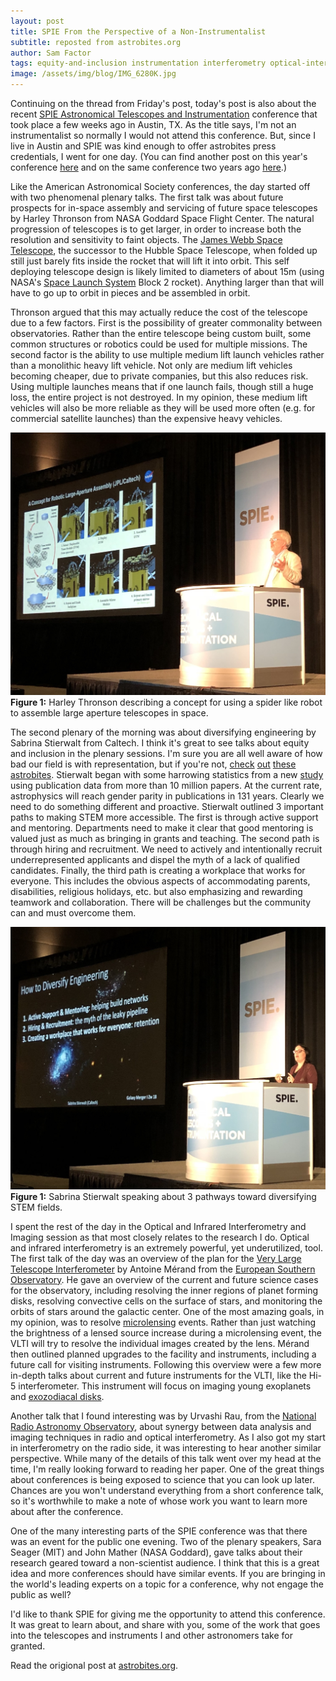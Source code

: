 ```yaml
---
layout: post
title: SPIE From the Perspective of a Non-Instrumentalist
subtitle: reposted from astrobites.org
author: Sam Factor
tags: equity-and-inclusion instrumentation interferometry optical-interferometry space-missions spie
image: /assets/img/blog/IMG_6280K.jpg
---
```


Continuing on the thread from Friday's post, today's post is also about the recent <a href="http://spie.org/conferences-and-exhibitions/astronomical-telescopes-and-instrumentation/conferences">SPIE Astronomical Telescopes and Instrumentation</a> conference that took place a few weeks ago in Austin, TX. As the title says, I'm not an instrumentalist so normally I would not attend this conference. But, since I live in Austin and SPIE was kind enough to offer astrobites press credentials, I went for one day. (You can find another post on this year's conference <a href="https://astrobites.org/2018/06/22/spie_astro_2018/">here</a> and on the same conference two years ago <a href="https://astrobites.org/2016/07/08/the-spie-astronomical-telescopes-instrumentation-conference-spieastro-in-edinburgh/">here</a>.)

Like the American Astronomical Society conferences, the day started off with two phenomenal plenary talks. The first talk was about future prospects for in-space assembly and servicing of future space telescopes by Harley Thronson from NASA Goddard Space Flight Center. The natural progression of telescopes is to get larger, in order to increase both the resolution and sensitivity to faint objects. The <a href="https://www.jwst.nasa.gov">James Webb Space Telescope</a>, the successor to the Hubble Space Telescope, when folded up still just barely fits inside the rocket that will lift it into orbit. This self deploying telescope design is likely limited to diameters of about 15m (using NASA's <a href="https://www.nasa.gov/exploration/systems/sls/index.html">Space Launch System</a> Block 2 rocket). Anything larger than that will have to go up to orbit in pieces and be assembled in orbit.

Thronson argued that this may actually reduce the cost of the telescope due to a few factors. First is the possibility of greater commonality between observatories. Rather than the entire telescope being custom built, some common structures or robotics could be used for multiple missions. The second factor is the ability to use multiple medium lift launch vehicles rather than a monolithic heavy lift vehicle. Not only are medium lift vehicles becoming cheaper, due to private companies, but this also reduces risk. Using multiple launches means that if one launch fails, though still a huge loss, the entire project is not destroyed. In my opinion, these medium lift vehicles will also be more reliable as they will be used more often (e.g. for commercial satellite launches) than the expensive heavy vehicles.

<div class="img">
<img src="/assets/img/blog/IMG_6267K.jpg">
<div class="caption"><strong>Figure 1:</strong> Harley Thronson describing a concept for using a spider like robot to assemble large aperture telescopes in space.</div>
</div>

The second plenary of the morning was about diversifying engineering by Sabrina Stierwalt from Caltech. I think it's great to see talks about equity and inclusion in the plenary sessions. I'm sure you are all well aware of how bad our field is with representation, but if you're not, <a href="https://astrobites.org/2018/05/25/lgbtq-inclusivity-in-astronomy/">check</a> <a href="https://astrobites.org/2017/12/25/building-an-inclusive-astronomy-community/">out</a> <a href="https://astrobites.org/2016/10/07/bringing-equity-and-inclusion-to-your-workplace/">these</a> <a href="https://astrobites.org/2016/09/09/the-impact-of-the-physics-gre-in-astronomy-graduate-admissions/">astrobites</a>. Stierwalt began with some harrowing statistics from a new <a href="http://journals.plos.org/plosbiology/article?id=10.1371/journal.pbio.2004956">study</a> using publication data from more than 10 million papers. At the current rate, astrophysics will reach gender parity in publications in 131 years. Clearly we need to do something different and proactive. Stierwalt outlined 3 important paths to making STEM more accessible. The first is through active support and mentoring. Departments need to make it clear that good mentoring is valued just as much as bringing in grants and teaching. The second path is through hiring and recruitment. We need to actively and intentionally recruit underrepresented applicants and dispel the myth of a lack of qualified candidates. Finally, the third path is creating a workplace that works for everyone. This includes the obvious aspects of accommodating parents, disabilities, religious holidays, etc. but also emphasizing and rewarding teamwork and collaboration. There will be challenges but the community can and must overcome them.

<div class="img">
<img src="/assets/img/blog/IMG_6280K.jpg"> 
<div class="caption"><strong>Figure 1:</strong> Sabrina Stierwalt speaking about 3 pathways toward diversifying STEM fields.</div>
</div>

I spent the rest of the day in the Optical and Infrared Interferometry and Imaging session as that most closely relates to the research I do. Optical and infrared interferometry is an extremely powerful, yet underutilized, tool. The first talk of the day was an overview of the plan for the <a href="https://www.eso.org/sci/facilities/paranal/telescopes/vlti.html">Very Large Telescope Interferometer</a> by Antoine Mérand from the <a href="https://www.eso.org/public/">European Southern Observatory</a>. He gave an overview of the current and future science cases for the observatory, including resolving the inner regions of planet forming disks, resolving convective cells on the surface of stars, and monitoring the orbits of stars around the galactic center. One of the most amazing goals, in my opinion, was to resolve <a href="http://www.planetary.org/explore/space-topics/exoplanets/microlensing.html">microlensing</a> events. Rather than just watching the brightness of a lensed source increase during a microlensing event, the VLTI will try to resolve the individual images created by the lens. Mérand then outlined planned upgrades to the facility and instruments, including a future call for visiting instruments. Following this overview were a few more in-depth talks about current and future instruments for the VLTI, like the Hi-5 interferometer. This instrument will focus on imaging young exoplanets and <a href="https://en.wikipedia.org/wiki/Exozodiacal_dust">exozodiacal disks</a>.

Another talk that I found interesting was by Urvashi Rau, from the <a href="https://public.nrao.edu">National Radio Astronomy Observatory</a>, about synergy between data analysis and imaging techniques in radio and optical interferometry. As I also got my start in interferometry on the radio side, it was interesting to hear another similar perspective. While many of the details of this talk went over my head at the time, I'm really looking forward to reading her paper. One of the great things about conferences is being exposed to science that you can look up later. Chances are you won't understand everything from a short conference talk, so it's worthwhile to make a note of whose work you want to learn more about after the conference.

One of the many interesting parts of the SPIE conference was that there was an event for the public one evening. Two of the plenary speakers, Sara Seager (MIT) and John Mather (NASA Goddard), gave talks about their research geared toward a non-scientist audience. I think that this is a great idea and more conferences should have similar events. If you are bringing in the world's leading experts on a topic for a conference, why not engage the public as well?

I'd like to thank SPIE for giving me the opportunity to attend this conference. It was great to learn about, and share with you, some of the work that goes into the telescopes and instruments I and other astronomers take for granted.

Read the origional post at [astrobites.org](https://astrobites.org/2018/06/25/spie_from_non-instrumentalist/).
